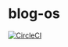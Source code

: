 # blog-os

[![CircleCI](https://circleci.com/gh/andyfangdz/blog-os.svg?style=svg)](https://circleci.com/gh/andyfangdz/blog-os)
